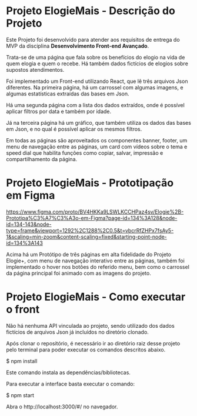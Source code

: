 # Projeto ElogieMais - Descrição do Projeto

Este Projeto foi desenvolvido para atender aos requisitos de entrega do MVP da disciplina **Desenvolvimento Front-end Avançado**.

Trata-se de uma página que fala sobre os benefícios do elogio na vida de quem elogia e quem o recebe. Há também dados fictícios de elogios sobre supostos atendimentos.

Foi implementado um Front-end utilizando React, que lê três arquivos Json diferentes. Na primeira página, há um carrossel com algumas imagens, e algumas estatísticas extraídas das bases em Json.

Há uma segunda página com a lista dos dados extraídos, onde é possível aplicar filtros por data e também por idade. 

Já na terceira página há um gráfico, que também utiliza os dados das bases em Json, e no qual é possível aplicar os mesmos filtros.

Em todas as páginas são aproveitados os componentes banner, footer, um menu de navegação entre as páginas, um card com vídeos sobre o tema e speed dial que habilita funções como copiar, salvar, impressão e compartilhamento da página.

# Projeto ElogieMais - Prototipação em Figma

https://www.figma.com/proto/BV4HKKa9LSWLKCCHPaz4sv/Elogie%2B-Prototipa%C3%A7%C3%A3o-em-Figma?page-id=134%3A128&node-id=134-143&node-type=frame&viewport=1292%2C1288%2C0.5&t=vbcrRfZHPx7fsAy5-1&scaling=min-zoom&content-scaling=fixed&starting-point-node-id=134%3A143

Acima há um Protótipo de três páginas em alta fidelidade do Projeto Elogie+, com menu de navegação interativo entre as páginas, também foi implementado o hover nos botões do referido menu, bem como o carrossel da página principal foi animado com as imagens do projeto.

# Projeto ElogieMais - Como executar o front

Não há nenhuma API vinculada ao projeto, sendo utilizado dos dados fictícios de arquivos Json já incluídos no diretório clonado.

Após clonar o repositório, é necessário ir ao diretório raiz desse projeto pelo terminal para poder executar os comandos descritos abaixo.

$ npm install

Este comando instala as dependências/bibliotecas.

Para executar a interface basta executar o comando:

$ npm start

Abra o http://localhost:3000/#/ no navegador.

